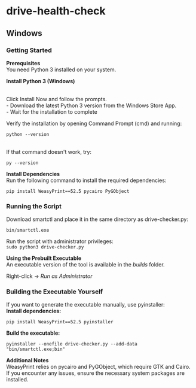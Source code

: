 # drive-health-check
<h2>Windows</h2>
<h3>Getting Started</h3>
<b>Prerequisites</b><br/>
You need Python 3 installed on your system.<br/>

<b>Install Python 3 (Windows)</b>
<!-- - Download the latest Python 3 installer from python.org.<br/>
- Run the installer and check the box for "Add Python to PATH".<br/> -->
<br/>
Click Install Now and follow the prompts.<br/>
- Download the latest Python 3 version from the Windows Store App.<br/>
- Wait for the installation to complete<br/>

Verify the installation by opening Command Prompt (cmd) and running:
<br/>

```python --version```

<br/>
If that command doesn't work, try:<br/>

```py --version```

<b>Install Dependencies</b><br/>
Run the following command to install the required dependencies:<br/>

```pip install WeasyPrint==52.5 pycairo PyGObject```
<br/>

<h3>Running the Script</h3>
Download smartctl and place it in the same directory as drive-checker.py:<br/>

```bin/smartctl.exe```<br/>

Run the script with administrator privileges:<br/>
```sudo python3 drive-checker.py```
<br/>

<b>Using the Prebuilt Executable</b><br/>
An executable version of the tool is available in the <i>builds</i> folder.<br/>

Right-click → <i>Run as Administrator</i><br/>

<h3>Building the Executable Yourself</h3>
If you want to generate the executable manually, use pyinstaller:
<br/>
<b>Install dependencies:</b><br/>

```pip install WeasyPrint==52.5 pyinstaller```
<br/>

<b>Build the executable:</b><br/>

```pyinstaller --onefile drive-checker.py --add-data "bin/smartctl.exe;bin"```
<br/>

<b>Additional Notes</b><br/>
WeasyPrint relies on pycairo and PyGObject, which require GTK and Cairo.<br/>
If you encounter any issues, ensure the necessary system packages are installed.<br/>